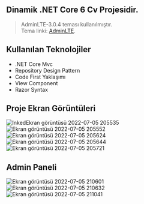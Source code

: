 ## Dinamik .NET Core 6 Cv Projesidir.
> AdminLTE-3.0.4 teması kullanılmıştır.<br>
> Tema linki: [AdminLTE](https://adminlte.io/themes/v3/).
## Kullanılan Teknolojiler
* .NET Core Mvc<br>
* Repository Design Pattern<br>
* Code First Yaklaşımı<br>
* View Component<br>
* Razor Syntax
## Proje Ekran Görüntüleri

![InkedEkran görüntüsü 2022-07-05 205535](https://user-images.githubusercontent.com/78025622/177390287-502fd80a-2760-4b1e-bea4-80d0fb0ac292.jpg)
![Ekran görüntüsü 2022-07-05 205552](https://user-images.githubusercontent.com/78025622/177389128-0cccf009-c7fc-4b07-b5d3-db804f0c15ce.png)
![Ekran görüntüsü 2022-07-05 205624](https://user-images.githubusercontent.com/78025622/177389131-6154f55e-a878-4507-bbe1-d52292c5fb2a.png)
![Ekran görüntüsü 2022-07-05 205644](https://user-images.githubusercontent.com/78025622/177389137-6d2d5f21-3896-4d8b-869b-21570b5f9dce.png)
![Ekran görüntüsü 2022-07-05 205721](https://user-images.githubusercontent.com/78025622/177389145-8a2087a5-8ca5-4ac0-bc0c-eabf9da057b2.png)

## Admin Paneli

![Ekran görüntüsü 2022-07-05 210601](https://user-images.githubusercontent.com/78025622/177389290-0d0f899e-5790-4a8a-9d1c-fb16963f6640.png)
![Ekran görüntüsü 2022-07-05 210632](https://user-images.githubusercontent.com/78025622/177389298-fabd49cd-d200-4046-9254-df42a44c0fa4.png)
![Ekran görüntüsü 2022-07-05 211041](https://user-images.githubusercontent.com/78025622/177389694-535712dc-28d0-498e-a6aa-2eeef1bb1db7.png)
